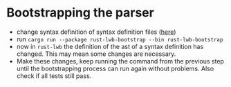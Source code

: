 # Bootstrapping the parser

* change syntax definition of syntax definition files ([here](syntax-file.syntax))
* run `cargo run --package rust-lwb-bootstrap --bin rust-lwb-bootstrap`
* now in `rust-lwb` the definition of the ast of a syntax
  definition has changed. This may mean some changes are necessary.
* Make these changes, keep running the command from the previous step
  until the bootstrapping process can run again without problems. Also check if all
  tests still pass.







